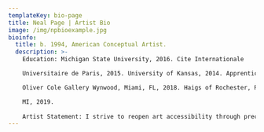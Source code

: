 ```yaml
---
templateKey: bio-page
title: Neal Page | Artist Bio
image: /img/npbioexample.jpg
bioinfo:
  title: b. 1994, American Conceptual Artist.
  description: >-
    Education: Michigan State University, 2016. Cite Internationale

    Universitaire de Paris, 2015. University of Kansas, 2014. Apprenticeship:

    Oliver Cole Gallery Wynwood, Miami, FL, 2018. Haigs of Rochester, Rochester,

    MI, 2019. 
       
    Artist Statement: I strive to reopen art accessibility through precise, conceptual intention. My intent is mastering the blend of art history and contemporary cultural influence into creative & empathic artwork. Bound to no medium, I pursue connectivity in belief to create art bigger than Art itself. As each artwork relates to space, my importance is creating through lived experience and I establish it from a place of service.
---
```

